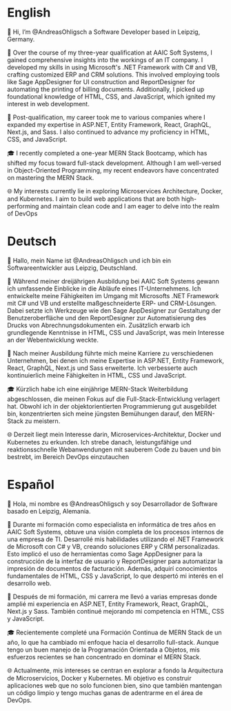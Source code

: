 # English

👋 Hi, I’m @AndreasOhligsch a Software Developer based in Leipzig, Germany.

💼 Over the course of my three-year qualification at AAIC Soft Systems, I gained comprehensive insights into the workings of an IT company. I developed my skills in using Microsoft's .NET Framework with C# and VB, crafting customized ERP and CRM solutions. This involved employing tools like Sage AppDesigner for UI construction and ReportDesigner for automating the printing of billing documents. Additionally, I picked up foundational knowledge of HTML, CSS, and JavaScript, which ignited my interest in web development.

🚀 Post-qualification, my career took me to various companies where I expanded my expertise in ASP.NET, Entity Framework, React, GraphQL, Next.js, and Sass. I also continued to advance my proficiency in HTML, CSS, and JavaScript.

🎓 I recently completed a one-year MERN Stack Bootcamp, which has shifted my focus toward full-stack development. Although I am well-versed in Object-Oriented Programming, my recent endeavors have concentrated on mastering the MERN Stack.

🌐 My interests currently lie in exploring Microservices Architecture, Docker, and Kubernetes. I aim to build web applications that are both high-performing and maintain clean code and I am eager to delve into the realm of DevOps

<!---
AndreasOhligsch/AndreasOhligsch is a ✨ special ✨ repository because its `README.md` (this file) appears on your GitHub profile.
You can click the Preview link to take a look at your changes.
--->

# Deutsch

👋 Hallo, mein Name ist @AndreasOhligsch und ich bin ein Softwareentwickler aus Leipzig, Deutschland.

💼 Während meiner dreijährigen Ausbildung bei AAIC Soft Systems gewann ich umfassende Einblicke in die Abläufe eines IT-Unternehmens. Ich entwickelte meine Fähigkeiten im Umgang mit Microsofts .NET Framework mit C# und VB und erstellte maßgeschneiderte ERP- und CRM-Lösungen. Dabei setzte ich Werkzeuge wie den Sage AppDesigner zur Gestaltung der Benutzeroberfläche und den ReportDesigner zur Automatisierung des Drucks von Abrechnungsdokumenten ein. Zusätzlich erwarb ich grundlegende Kenntnisse in HTML, CSS und JavaScript, was mein Interesse an der Webentwicklung weckte.

🚀 Nach meiner Ausbildung führte mich meine Karriere zu verschiedenen Unternehmen, bei denen ich meine Expertise in ASP.NET, Entity Framework, React, GraphQL, Next.js und Sass erweiterte. Ich verbesserte auch kontinuierlich meine Fähigkeiten in HTML, CSS und JavaScript.

🎓 Kürzlich habe ich eine einjährige MERN-Stack Weiterbildung abgeschlossen, die meinen Fokus auf die Full-Stack-Entwicklung verlagert hat. Obwohl ich in der objektorientierten Programmierung gut ausgebildet bin, konzentrierten sich meine jüngsten Bemühungen darauf, den MERN-Stack zu meistern.

🌐 Derzeit liegt mein Interesse darin, Microservices-Architektur, Docker und Kubernetes  zu erkunden. Ich strebe danach, leistungsfähige und reaktionsschnelle Webanwendungen mit sauberem Code zu bauen und bin bestrebt, im Bereich DevOps einzutauchen

# Español

👋  Hola, mi nombre es @AndreasOhligsch y soy Desarrollador de Software basado en Leipzig, Alemania.

💼 Durante mi formación como especialista en informática de tres años en AAIC Soft Systems, obtuve una visión completa de los procesos internos de una empresa de TI. Desarrollé mis habilidades utilizando el .NET Framework de Microsoft con C# y VB, creando soluciones ERP y CRM personalizadas. Esto implicó el uso de herramientas como Sage AppDesigner para la construcción de la interfaz de usuario y ReportDesigner para automatizar la impresión de documentos de facturación. Además, adquirí conocimientos fundamentales de HTML, CSS y JavaScript, lo que despertó mi interés en el desarrollo web.

🚀 Después de mi formación, mi carrera me llevó a varias empresas donde amplié mi experiencia en ASP.NET, Entity Framework, React, GraphQL, Next.js y Sass. También continué mejorando mi competencia en HTML, CSS y JavaScript.

🎓 Recientemente completé una Formación Continua de MERN Stack de un año, lo que ha cambiado mi enfoque hacia el desarrollo full-stack. Aunque tengo un buen manejo de la Programación Orientada a Objetos, mis esfuerzos recientes se han concentrado en dominar el MERN Stack.

🌐 Actualmente, mis intereses se centran en explorar a fondo la Arquitectura de Microservicios, Docker y Kubernetes. Mi objetivo es construir aplicaciones web que no solo funcionen bien, sino que también mantengan un código limpio  y tengo muchas ganas de adentrarme en el área de DevOps.

